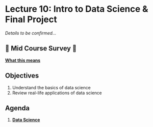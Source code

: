 <!---
{"next":"Lectures_class2/Lecture11.md","title":"Intro to Data Science - 6/25"}
-->

# Lecture 10: Intro to Data Science & Final Project

*Details to be confirmed...*

## 🍕 Mid Course Survey 🍕
**[What this means](https://docs.google.com/presentation/d/1r5KrB7bf0rCJpm5MCTy8eQT_5TrUy7AtimURDI-QbpQ/edit#slide=id.g3dd4fa9b7e_0_239)**

## Objectives

1. Understand the basics of data science
2. Review real-life applications of data science

## Agenda

1. **[Data Science](../Topics/nb/data_science.ipynb)**
